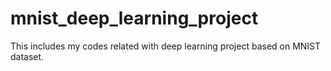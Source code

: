 # mnist_deep_learning_project
This includes my codes related with deep learning project based on MNIST dataset.
